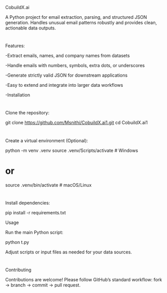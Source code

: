 CobuildX.ai

A Python project for email extraction, parsing, and structured JSON generation. Handles unusual email patterns robustly and provides clean, actionable data outputs.

#
Features:

-Extract emails, names, and company names from datasets

-Handle emails with numbers, symbols, extra dots, or underscores

-Generate strictly valid JSON for downstream applications

-Easy to extend and integrate into larger data workflows

-Installation
#
Clone the repository:

git clone https://github.com/Msnithi/CobuildX.ai1.git
cd CobuildX.ai1

#
Create a virtual environment (Optional):

python -m venv .venv
source .venv/Scripts/activate  # Windows
# or
source .venv/bin/activate      # macOS/Linux

#
Install dependencies:

pip install -r requirements.txt

Usage

Run the main Python script:

python t.py


Adjust scripts or input files as needed for your data sources.
#
Contributing

Contributions are welcome! Please follow GitHub’s standard workflow: fork → branch → commit → pull request.